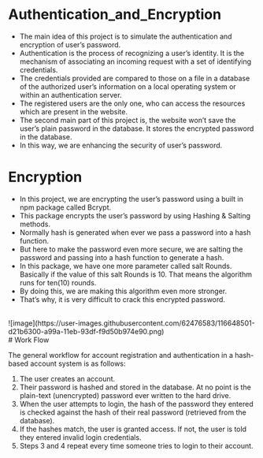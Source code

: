 # Authentication_and_Encryption

<ul>
<li>The main idea of this project is to simulate the authentication and encryption of user’s password.</li>
<li>Authentication is the process of recognizing a user’s identity. It is the mechanism of associating an incoming request with a set of identifying credentials. </li>
<li>The credentials provided are compared to those on a file in a database of the authorized user’s information on a local operating system or within an authentication server.</li>
<li>The registered users are the only one, who can access the resources which are present in the website.</li>
<li>The second main part of this project is, the website won’t save the user’s plain password in the database. It stores the encrypted password in the database.</li>
<li>In this way, we are enhancing the security of user’s password.</li>
</ul>

# Encryption

<ul>
<li>In this project, we are encrypting the user’s password using a built in npm package called Bcrypt.</li>
<li>This package encrypts the user’s password by using Hashing & Salting methods.</li>
<li>Normally hash is generated when ever we pass a password into a hash function.</li>
<li>But here to make the password even more secure, we are salting the password and passing into a hash function to generate a hash.</li>
<li>In this package, we have one more parameter called salt Rounds. Basically if the value of this salt Rounds is 10. That means the algorithm runs for ten(10) rounds.</li>
<li>By doing this, we are making this algorithm even more stronger.</li>
<li>That’s why, it is very difficult to crack this encrypted password.</li>
</ul>
<br>
![image](https://user-images.githubusercontent.com/62476583/116648501-d21b6300-a99a-11eb-93df-f9d50b974e90.png)
<br>
# Work Flow

The general workflow for account registration and authentication in a hash-based account system is as follows:<br>
<ol>
  <li>The user creates an account.</li>
  <li>Their password is hashed and stored in the database. At no point is the plain-text (unencrypted) password ever written to the hard drive.</li>
  <li>When the user attempts to login, the hash of the password they entered is checked against the hash of their real password (retrieved from the database).</li>
  <li>If the hashes match, the user is granted access. If not, the user is told they entered invalid login credentials.</li>
  <li>Steps 3 and 4 repeat every time someone tries to login to their account.</li>
</ol>
